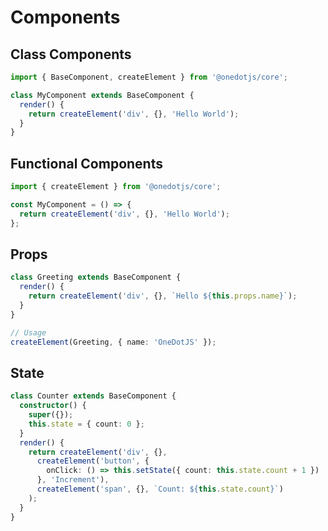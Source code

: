 # Components

## Class Components

```typescript
import { BaseComponent, createElement } from '@onedotjs/core';

class MyComponent extends BaseComponent {
  render() {
    return createElement('div', {}, 'Hello World');
  }
}
```

## Functional Components

```typescript
import { createElement } from '@onedotjs/core';

const MyComponent = () => {
  return createElement('div', {}, 'Hello World');
};
```

## Props

```typescript
class Greeting extends BaseComponent {
  render() {
    return createElement('div', {}, `Hello ${this.props.name}`);
  }
}

// Usage
createElement(Greeting, { name: 'OneDotJS' });
```

## State

```typescript
class Counter extends BaseComponent {
  constructor() {
    super({});
    this.state = { count: 0 };
  }
  render() {
    return createElement('div', {},
      createElement('button', {
        onClick: () => this.setState({ count: this.state.count + 1 })
      }, 'Increment'),
      createElement('span', {}, `Count: ${this.state.count}`)
    );
  }
}
```
